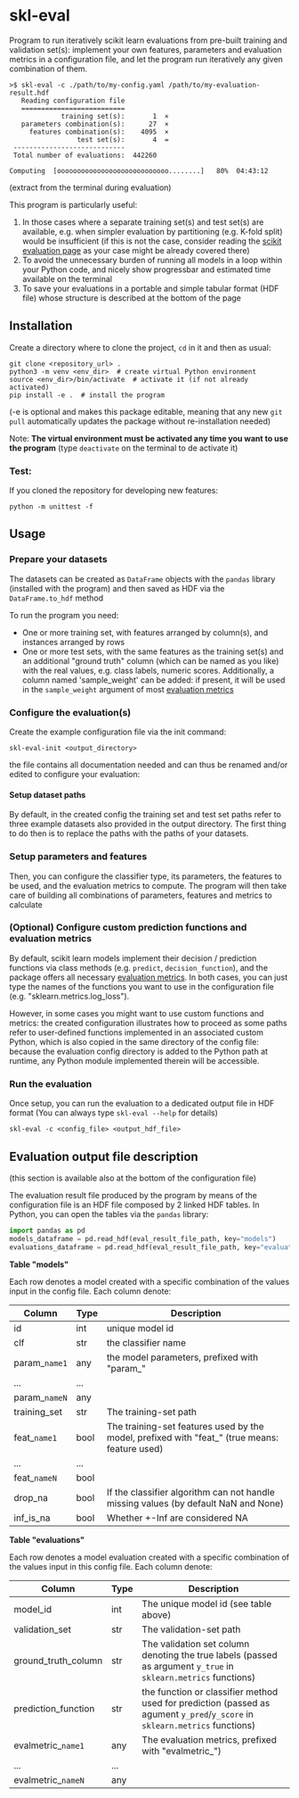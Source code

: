 # skl-eval
Program to run iteratively scikit learn evaluations from pre-built
training and validation set(s): implement your own features, parameters 
and evaluation metrics in a configuration file, and let the program run 
iteratively any given combination of them. 

<!--
user@mymachine:~/mydir$ (PYTHONPATH=. ./.env/bin/python ./sdaas_eval/evaluate.py -c ./sdaas_eval/eval_configs/evalconfig.yaml /home/me/sdaas_eval_data/accelerometers2.eval.hdf)
-->

```console
>$ skl-eval -c ./path/to/my-config.yaml /path/to/my-evaluation-result.hdf
   Reading configuration file
   ==========================
             training set(s):       1  ×
   parameters combination(s):      27  ×
     features combination(s):    4095  ×
                 test set(s):       4  =
 ----------------------------
 Total number of evaluations:  442260

Computing  [oooooooooooooooooooooooooooo........]   80%  04:43:12
```
(extract from the terminal during evaluation)

This program is particularly useful: 
 1. In those cases where a separate training set(s) and test set(s) are 
    available, e.g. when simpler evaluation by partitioning 
    (e.g. K-fold split) would be insufficient (if this is not the case,
    consider reading the [scikit evaluation page](https://scikit-learn.org/stable/modules/model_evaluation.html)
    as your case might be already covered there)
 2. To avoid the unnecessary burden of running all models in a loop
    within your Python code, and nicely show progressbar and estimated
    time available on the terminal
 3. To save your evaluations in a portable and simple tabular format
    (HDF file) whose structure is described at the bottom of the page


## Installation

Create a directory where to clone the project, `cd` in it and then
as usual:

```console
git clone <repository_url> .
python3 -m venv <env_dir>  # create virtual Python environment
source <env_dir>/bin/activate  # activate it (if not already activated)
pip install -e .  # install the program
```
(-e is optional  and makes this package editable, meaning that any new 
`git pull` automatically updates the package without re-installation needed)

Note: **The virtual environment must be activated any time you want to use 
the program** (type `deactivate` on the terminal to de activate it)


### Test:

If you cloned the repository for developing new features:

```console
python -m unittest -f
```

## Usage

### Prepare your datasets

The datasets can be created as `DataFrame` objects with the `pandas` library
(installed with the  program) and then saved as HDF via the `DataFrame.to_hdf`
method

To run the program you need:

- One or more training set, with features arranged by column(s), and 
  instances arranged by rows
- One or more test sets, with the same features as the training set(s) and
  an additional "ground truth" column (which can be named as you like) 
  with the real values, e.g. class labels,  numeric scores. 
  Additionally, a column named 'sample_weight' can be added: if present, 
  it will be used in the `sample_weight` argument of most [evaluation
  metrics](https://scikit-learn.org/stable/modules/model_evaluation.html)
  

### Configure the evaluation(s)
Create the example configuration file via the init command:
```console
skl-eval-init <output_directory>
```
the file contains all documentation needed and can thus
be renamed and/or edited to configure your evaluation:

#### Setup dataset paths

By default, in the created config the training set and test set paths
refer to three example datasets also provided in the output directory.
The first thing to do then is to replace the paths with the paths of your 
datasets.


### Setup parameters and features

Then, you can configure the classifier type, its parameters,
the features to be used, and the evaluation metrics to compute. 
The program will then take care of building all combinations of 
parameters, features and metrics to calculate


### (Optional) Configure custom prediction functions and evaluation metrics
 
By default, scikit learn models implement their decision / prediction
functions via class methods (e.g. `predict`, `decision_function`), and
the package offers all necessary [evaluation metrics](https://scikit-learn.org/stable/modules/model_evaluation.html). 
In both cases, you can just type the names of the functions you want to use
in the configuration file (e.g. "sklearn.metrics.log_loss").

However, in some cases you might want to use custom functions and metrics: 
the created configuration illustrates how to proceed as some paths refer
to user-defined functions implemented in an associated custom Python, which
is also copied in the same directory of the config file: because the evaluation 
config directory is added to the Python path at runtime, any Python module
implemented therein will be accessible.


### Run the evaluation

Once setup, you can run the evaluation to a dedicated output file in HDF format
(You can always type `skl-eval --help` for details)
```console
skl-eval -c <config_file> <output_hdf_file>
```

## Evaluation output file description

(this section is available also at the bottom of the configuration file)

<!-- DEVELOPERS NOTE: when modifying the Evaluation output file description,
it is recommended to modify it here and then copy/paste this section at the
bottom of data/evalconfig.yaml -->

The evaluation result file produced by the program by means of the
configuration file is an HDF file composed by 2 linked HDF tables. In Python,
you can open the tables via the `pandas` library:

```python
import pandas as pd
models_dataframe = pd.read_hdf(eval_result_file_path, key="models")
evaluations_dataframe = pd.read_hdf(eval_result_file_path, key="evaluations")
```

**Table "models"**

Each row denotes a model created with a specific combination of the values
input in the config file. Each column denote:

| Column        | Type | Description                                        |
|---------------|------|----------------------------------------------------|
| id            | int  | unique model id                                    |
| clf           | str  | the classifier name                                |
| param_`name1` | any  | the model parameters, prefixed with "param_"       |
| ...           | ...  |                                                    |
| param_`nameN` | any  |                                                    |
| training_set  | str  | The training-set path         |
| feat_`name1`  | bool | The training-set features used by the model, prefixed with "feat_" (true means: feature used) |
| ...           | ...  |                                                    |
| feat_`nameN`  | bool |                                                    |
| drop_na       | bool | If the classifier algorithm can not handle missing values (by default NaN and None) |
| inf_is_na     | bool | Whether +-Inf are considered NA                    |


**Table "evaluations"**

Each row denotes a model evaluation created with a specific combination of
the values input in this config file. Each column denote:

| Column               | Type | Description                                 |
|----------------------|------|---------------------------------------------|
| model_id             | int  | The unique model id (see table above)       |
| validation_set       | str  | The validation-set path                     |
| ground_truth_column  | str  | The validation set column denoting the true labels (passed as argument `y_true` in `sklearn.metrics` functions) |
| prediction_function  | str  | the function or classifier method used for prediction (passed as agument `y_pred`/`y_score` in `sklearn.metrics` functions) |
| evalmetric_`name1`   | any  | The evaluation metrics, prefixed with "evalmetric_") |
| ...                  | ...  |                                             |
| evalmetric_`nameN`   | any  |                                             |
